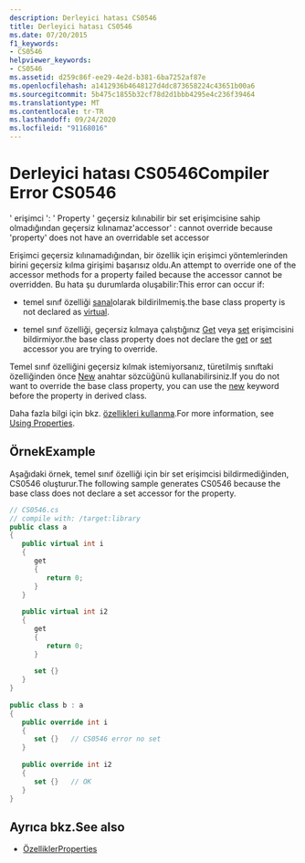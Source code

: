 ```yaml
---
description: Derleyici hatası CS0546
title: Derleyici hatası CS0546
ms.date: 07/20/2015
f1_keywords:
- CS0546
helpviewer_keywords:
- CS0546
ms.assetid: d259c86f-ee29-4e2d-b381-6ba7252af87e
ms.openlocfilehash: a1412936b4648127d4dc873658224c43651b00a6
ms.sourcegitcommit: 5b475c1855b32cf78d2d1bbb4295e4c236f39464
ms.translationtype: MT
ms.contentlocale: tr-TR
ms.lasthandoff: 09/24/2020
ms.locfileid: "91168016"
---
```

# <a name="compiler-error-cs0546"></a><span data-ttu-id="29a3f-103">Derleyici hatası CS0546</span><span class="sxs-lookup"><span data-stu-id="29a3f-103">Compiler Error CS0546</span></span>

<span data-ttu-id="29a3f-104">' erişimci ': ' Property ' geçersiz kılınabilir bir set erişimcisine sahip olmadığından geçersiz kılınamaz</span><span class="sxs-lookup"><span data-stu-id="29a3f-104">'accessor' : cannot override because 'property' does not have an overridable set accessor</span></span>  
  
 <span data-ttu-id="29a3f-105">Erişimci geçersiz kılınamadığından, bir özellik için erişimci yöntemlerinden birini geçersiz kılma girişimi başarısız oldu.</span><span class="sxs-lookup"><span data-stu-id="29a3f-105">An attempt to override one of the accessor methods for a property failed because the accessor cannot be overridden.</span></span> <span data-ttu-id="29a3f-106">Bu hata şu durumlarda oluşabilir:</span><span class="sxs-lookup"><span data-stu-id="29a3f-106">This error can occur if:</span></span>  
  
- <span data-ttu-id="29a3f-107">temel sınıf özelliği [sanal](../language-reference/keywords/virtual.md)olarak bildirilmemiş.</span><span class="sxs-lookup"><span data-stu-id="29a3f-107">the base class property is not declared as [virtual](../language-reference/keywords/virtual.md).</span></span>  
  
- <span data-ttu-id="29a3f-108">temel sınıf özelliği, geçersiz kılmaya çalıştığınız [Get](../language-reference/keywords/get.md) veya [set](../language-reference/keywords/set.md) erişimcisini bildirmiyor.</span><span class="sxs-lookup"><span data-stu-id="29a3f-108">the base class property does not declare the [get](../language-reference/keywords/get.md) or [set](../language-reference/keywords/set.md) accessor you are trying to override.</span></span>  
  
 <span data-ttu-id="29a3f-109">Temel sınıf özelliğini geçersiz kılmak istemiyorsanız, türetilmiş sınıftaki özelliğinden önce [New](../language-reference/keywords/new-modifier.md) anahtar sözcüğünü kullanabilirsiniz.</span><span class="sxs-lookup"><span data-stu-id="29a3f-109">If you do not want to override the base class property, you can use the [new](../language-reference/keywords/new-modifier.md) keyword before the property in derived class.</span></span>  
  
 <span data-ttu-id="29a3f-110">Daha fazla bilgi için bkz. [özellikleri kullanma](../programming-guide/classes-and-structs/using-properties.md).</span><span class="sxs-lookup"><span data-stu-id="29a3f-110">For more information, see [Using Properties](../programming-guide/classes-and-structs/using-properties.md).</span></span>  
  
## <a name="example"></a><span data-ttu-id="29a3f-111">Örnek</span><span class="sxs-lookup"><span data-stu-id="29a3f-111">Example</span></span>  

 <span data-ttu-id="29a3f-112">Aşağıdaki örnek, temel sınıf özelliği için bir set erişimcisi bildirmediğinden, CS0546 oluşturur.</span><span class="sxs-lookup"><span data-stu-id="29a3f-112">The following sample generates CS0546 because the base class does not declare a set accessor for the property.</span></span>  
  
```csharp  
// CS0546.cs  
// compile with: /target:library  
public class a  
{  
   public virtual int i  
   {  
      get  
      {  
         return 0;  
      }  
   }  
  
   public virtual int i2  
   {  
      get  
      {  
         return 0;  
      }  
  
      set {}  
   }  
}  
  
public class b : a  
{  
   public override int i  
   {  
      set {}   // CS0546 error no set  
   }  
  
   public override int i2  
   {  
      set {}   // OK  
   }  
}  
```  
  
## <a name="see-also"></a><span data-ttu-id="29a3f-113">Ayrıca bkz.</span><span class="sxs-lookup"><span data-stu-id="29a3f-113">See also</span></span>

- [<span data-ttu-id="29a3f-114">Özellikler</span><span class="sxs-lookup"><span data-stu-id="29a3f-114">Properties</span></span>](../programming-guide/classes-and-structs/properties.md)
